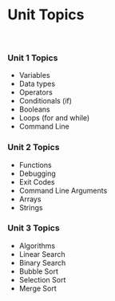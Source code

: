 # Unit Topics
&nbsp;  

### Unit 1 Topics

- Variables
- Data types
- Operators
- Conditionals (if)
- Booleans
- Loops (for and while)
- Command Line

### Unit 2 Topics

- Functions
- Debugging
- Exit Codes
- Command Line Arguments
- Arrays
- Strings

### Unit 3 Topics

- Algorithms
- Linear Search
- Binary Search
- Bubble Sort
- Selection Sort
- Merge Sort
